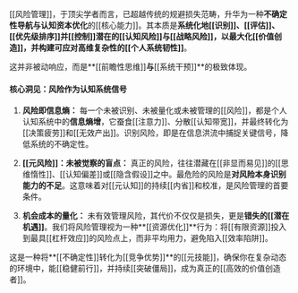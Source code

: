 
[[风险管理]]，于顶尖学者而言，已超越传统的规避损失范畴，升华为一种**不确定性导航与认知资本优化**的[[核心能力]]。其本质是**系统化地[[识别]]、[[评估]]、[[优先级排序]]并[[控制]]潜在的[[认知风险]]与[[战略风险]]，以最大化[[价值创造]]，并构建可应对高维复杂性的[[个人系统韧性]]**。

这并非被动响应，而是**[[前瞻性思维]]**与**[[系统干预]]**的极致体现。

#### 核心洞见：风险作为认知系统信号

1.  **风险即信息熵：** 每一个未被识别、未被量化或未被管理的[[风险]]，都是个人认知系统中的**信息熵增**，它蚕食[[注意力]]、分散[[认知带宽]]，并最终转化为[[决策疲劳]]和[[无效产出]]。识别风险，即是在信息洪流中捕捉关键信号，降低系统的不确定性。

2.  **[[元风险]]：未被觉察的盲点：** 真正的风险，往往潜藏在[[非显而易见]]的[[思维惰性]]、[[认知偏差]]或[[隐含假设]]之中。最危险的风险是**对风险本身识别能力的不足**。这意味着对[[元认知]]的持续[[内省]]和校准，是风险管理的首要条件。

3.  **机会成本的量化：** 未有效管理风险，其代价不仅仅是损失，更是**错失的[[潜在机遇]]**。我们将风险管理视为一种**[[资源优化]]**行为：将[[有限资源]]投入到最具[[杠杆效应]]的风险点上，而非平均用力，避免陷入[[效率陷阱]]。


这是一种将**[[不确定性]]转化为[[竞争优势]]**的[[元技能]]，确保你在复杂动态的环境中，能[[稳健前行]]，并持续[[突破僵局]]，成为真正的[[高效的价值创造者]]。